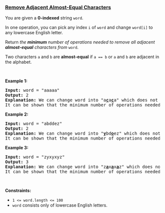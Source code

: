 ### [Remove Adjacent Almost-Equal Characters](https://leetcode.com/problems/remove-adjacent-almost-equal-characters)

<p>You are given a <strong>0-indexed</strong> string <code>word</code>.</p>

<p>In one operation, you can pick any index <code>i</code> of <code>word</code> and change <code>word[i]</code> to any lowercase English letter.</p>

<p>Return <em>the <strong>minimum</strong> number of operations needed to remove all adjacent <strong>almost-equal</strong> characters from</em> <code>word</code>.</p>

<p>Two characters <code>a</code> and <code>b</code> are <strong>almost-equal</strong> if <code>a == b</code> or <code>a</code> and <code>b</code> are adjacent in the alphabet.</p>

<p>&nbsp;</p>
<p><strong class="example">Example 1:</strong></p>

<pre>
<strong>Input:</strong> word = &quot;aaaaa&quot;
<strong>Output:</strong> 2
<strong>Explanation:</strong> We can change word into &quot;a<strong><u>c</u></strong>a<u><strong>c</strong></u>a&quot; which does not have any adjacent almost-equal characters.
It can be shown that the minimum number of operations needed to remove all adjacent almost-equal characters from word is 2.
</pre>

<p><strong class="example">Example 2:</strong></p>

<pre>
<strong>Input:</strong> word = &quot;abddez&quot;
<strong>Output:</strong> 2
<strong>Explanation:</strong> We can change word into &quot;<strong><u>y</u></strong>bd<u><strong>o</strong></u>ez&quot; which does not have any adjacent almost-equal characters.
It can be shown that the minimum number of operations needed to remove all adjacent almost-equal characters from word is 2.</pre>

<p><strong class="example">Example 3:</strong></p>

<pre>
<strong>Input:</strong> word = &quot;zyxyxyz&quot;
<strong>Output:</strong> 3
<strong>Explanation:</strong> We can change word into &quot;z<u><strong>a</strong></u>x<u><strong>a</strong></u>x<strong><u>a</u></strong>z&quot; which does not have any adjacent almost-equal characters. 
It can be shown that the minimum number of operations needed to remove all adjacent almost-equal characters from word is 3.
</pre>

<p>&nbsp;</p>
<p><strong>Constraints:</strong></p>

<ul>
	<li><code>1 &lt;= word.length &lt;= 100</code></li>
	<li><code>word</code> consists only of lowercase English letters.</li>
</ul>
